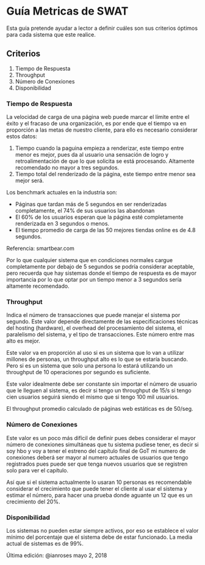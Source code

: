# Guía Metricas de SWAT

Esta guía pretende ayudar a lector a definir cuáles son sus criterios óptimos para cada sistema que este realice.


## Criterios
<ol>
<li>Tiempo de Respuesta</li><li>Throughput</li><li>Número de Conexiones </li> <li>Disponibilidad </li>
</ol>


### Tiempo de Respuesta
La velocidad de carga de una página web puede marcar el límite entre el éxito y el fracaso de una organización, es por ende que el tiempo va en proporción a las metas de nuestro cliente, para ello es necesario considerar estos datos:

1. Tiempo cuando la paguina empieza a renderizar, este tiempo entre menor es mejor, pues da al usuario una sensación de logro y retroalimentación de que lo que solicita se está procesando.  Altamente recomendado no mayor a tres segundos.
2. Tiempo total del renderizado de la página, este tiempo entre menor sea mejor será. 

Los benchmark actuales en la industria son:
- Páginas que tardan más de 5 segundos en ser renderizadas completamente, el 74% de sus usuarios las abandonan
- El 60% de los usuarios esperan que la página esté completamente renderizada en 3 segundos o menos.
- El tiempo promedio de carga de las 50 mejores tiendas online  es de 4.8 segundos.

Referencia: smartbear.com

Por lo que cualquier sistema que en condiciones normales cargue completamente por debajo de 5 segundos se podría considerar aceptable, pero recuerda que hay sistemas donde el tiempo de respuesta es de mayor importancia por lo que optar por un tiempo menor a 3 segundos sería altamente recomendado.

### Throughput
Indica el número de transacciones que puede manejar el sistema por segundo. Este valor depende directamente de las especificaciones técnicas del hosting (hardware), el overhead del procesamiento del sistema, el paralelismo del sistema, y el tipo de transacciones. Este número entre mas alto es mejor.

Este valor va en proporción al uso si es un sistema que lo van a utilizar millones de personas, un throughput alto es lo que se estaría buscando. Pero si es un sistema que solo una persona lo estará utilizando un throughput de 10 operaciones por segundo es suficiente.

Este valor idealmente debe ser constante sin importar el número de usuario que le lleguen al sistema, es decir si tengo un throughput de 15/s si tengo cien usuarios seguirá siendo el mismo que si tengo 100 mil usuarios.

El throughput promedio calculado de páginas web estáticas es de 50/seg.

### Número de Conexiones
Este valor es un poco más difícil de definir pues debes considerar el mayor número de conexiones simultáneas que tu sistema pudiese tener, es decir si soy hbo y voy a tener el estreno del capítulo final de GoT mi numero de conexiones deberá ser mayor al numero actuales de usuarios que tengo registrados pues puede ser que tenga nuevos usuarios que se registren solo para ver el capítulo. 

Así que si el sistema actualmente lo usaran 10 personas es recomendable considerar el crecimiento que puede tener el cliente al usar el sistema y estimar el número, para hacer una prueba donde aguante un 12 que es un crecimiento del 20%.

### Disponibilidad

Los sistemas no pueden estar siempre activos, por eso se establece el valor mínimo del porcentaje que el sistema debe de estar funcionado.  La media actual de sistemas es de 99%. 

Última edición: @ianroses mayo 2, 2018

